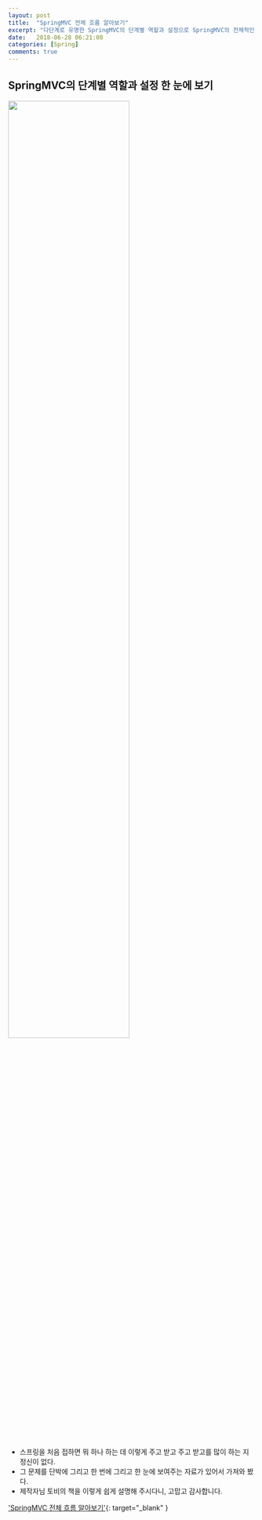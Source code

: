 ```yaml
---
layout: post
title:  "SpringMVC 전체 흐름 알아보기"
excerpt: "다단계로 유명한 SpringMVC의 단계별 역할과 설정으로 SpringMVC의 전체적인 감을 잡아보는 자료"
date:   2018-06-28 06:21:00
categories: [Spring]
comments: true
---
```

## SpringMVC의 단계별 역할과 설정 한 눈에 보기
<img src="https://user-images.githubusercontent.com/32324690/42001052-ae7f6a42-7a9d-11e8-8dc2-b4538b7ab26f.png" width="70%"></img>
* 스프링을 처음 접하면 뭐 하나 하는 데 이렇게 주고 받고 주고 받고를 많이 하는 지 정신이 없다.
* 그 문제를 단박에 그리고 한 번에 그리고 한 눈에 보여주는 자료가 있어서 가져와 봤다.
* 제작자님 토비의 책을 이렇게 쉽게 설명해 주시다니, 고맙고 감사합니다.

['SpringMVC 전체 흐름 알아보기'](https://www.slideshare.net/hanmomhanda/spring-mvc-fullflow){: target="_blank" }<br />
